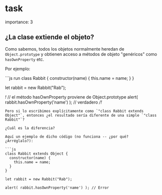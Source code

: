 # task

importance: 3

## ¿La clase extiende el objeto?

Como sabemos, todos los objetos normalmente heredan de `Object.prototype` y obtienen acceso a métodos de objeto "genéricos" como `hasOwnProperty` etc.

Por ejemplo:

\`\`\`js run class Rabbit { constructor\(name\) { this.name = name; } }

let rabbit = new Rabbit\("Rab"\);

_!_ // el método hasOwnProperty proviene de Object.prototype alert\( rabbit.hasOwnProperty\('name'\) \); // verdadero _/!_

```text
Pero si lo escribimos explícitamente como `"class Rabbit extends Object"`, entonces ¿el resultado sería diferente de una simple `"class Rabbit"`?

¿Cuál es la diferencia?

Aquí un ejemplo de dicho código (no funciona -- ¿por qué? ¿Arréglalo?):

```js
class Rabbit extends Object {
  constructor(name) {
    this.name = name;
  }
}

let rabbit = new Rabbit("Rab");

alert( rabbit.hasOwnProperty('name') ); // Error
```


